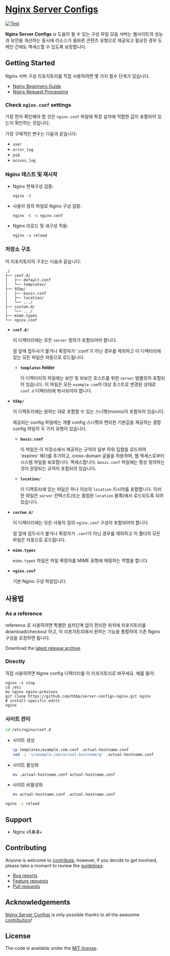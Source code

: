 # [Nginx Server Configs](https://github.com/h5bp/server-configs-nginx)

[![Test](https://github.com/h5bp/server-configs-nginx/workflows/server/badge.svg)](https://github.com/h5bp/server-configs-nginx/actions?query=workflow%3Aserver)

**Nginx Server Configs** is 도움이 될 수 있는 구성 파일 모음
서버는 웹사이트의 성능과 보안을 개선하는 동시에 리소스가 올바른 콘텐츠 유형으로 제공되고 필요한 경우 도메인 간에도 액세스할 수 있도록 보장합니다.


## Getting Started

Nginx 서버 구성 리포지토리를 직접 사용하려면 몇 가지 필수 단계가 있습니다.

* [Nginx Beginners Guide](https://nginx.org/en/docs/beginners_guide.html)
* [Nginx Request Processing](https://nginx.org/en/docs/http/request_processing.html)


### Check `nginx.conf` settings

가장 먼저 확인해야 할 것은 `nginx.conf` 파일에 특정 설치에 적합한 값이 포함되어 있는지 확인하는 것입니다.

가장 구체적인 변수는 다음과 같습니다:

* `user`
* `error_log`
* `pid`
* `access_log`

### Nginx 테스트 및 재시작

* Nginx 현재구성 검증:

  ```shell
  nginx -t
  ```

* 사용자 정의 파일로 Nginx 구성 검증:

  ```shell
  nginx -t -c nginx.conf
  ```

* Nginx 리로드 및 새구성 적용:

  ```shell
  nginx -s reload
  ```

### 저장소 구조

이 리포지토리의 구조는 다음과 같습니다:

```text
./
├── conf.d/
│   ├── default.conf
│   └── templates/
├── h5bp/
│   ├── basic.conf
│   ├── location/
│   └── .../
├── custom.d/
│   └── .../
├── mime.types
└── nginx.conf
```

* **`conf.d/`**

  이 디렉터리에는 모든 `server` 정의가 포함되어야 합니다.

  점 앞에 접두사가 붙거나 확장자가 '.conf'가 아닌 경우를 제외하고 이 디렉터리에 있는 모든 파일은 자동으로 로드됩니다.

  * **`templates` folder**

    이 디렉터리의 파일에는 보안 및 비보안 호스트를 위한 `server` 템플릿이 포함되어 있습니다. 이 파일은 모든 `example.com`이 대상 호스트로 변경된 상태로 `conf.d` 디렉터리에 복사되어야 합니다.

* **`h5bp/`**

  이 디렉토리에는 원하는 대로 포함할 수 있는 스니펫(mixins)이 포함되어 있습니다.

  제공되는 config 파일에는 개별 config 스니펫과 편리한 기본값을 제공하는 결합 config 파일의 두 가지 유형이 있습니다.

  * **`basic.conf`**

    이 파일은 이 저장소에서 제공하는 규칙의 일부 하위 집합을 로드하여 'expires' 헤더를 추가하고, cross-domain 글꼴을 허용하며, 웹 액세스로부터 시스템 파일을 보호합니다. 액세스합니다. `basic.conf` 파일에는 항상 정의하는 것이 권장되는 규칙이 포함되어 있습니다.

  * **`location/`**

    이 디렉토리에 있는 파일은 하나 이상의 `location` 지시어를 포함합니다. 이러한 파일은 `server` 컨텍스트(또는 중첩된 `location` 블록)에서 로드되도록 되어 있습니다.

* **`custom.d/`**

  이 디렉터리에는 모든 사용자 정의 `nginx.conf` 구성이 포함되어야 합니다.

  점 앞에 접두사가 붙거나 확장자가 `.conf`가 아닌 경우를 제외하고 이 폴더의 모든 파일은 자동으로 로드됩니다.

* **`mime.types`**

  `mime.types` 파일은 파일 확장자를 MIME 유형에 매핑하는 역할을 합니다.

* **`nginx.conf`**

  기본 Nginx 구성 파일입니다.


## 사용법

### As a reference

reference 로 사용하려면 특별한 설치단계 없이 편리한 위치에 리포지토리를  download/checkout 하고, 이 리포지토리에서 원하는 기능을 통합하여 기존 Nginx 구성을 조정하면 됩니다.

Download the [latest release archive](https://github.com/h5bp/server-configs-nginx/releases/latest).

### Directly

직접 사용하려면 Nginx config 디렉터리를 이 리포지토리로 바꾸세요.
예를 들어:

```shell
nginx -s stop
cd /etc
mv nginx nginx-previous
git clone https://github.com/h5bp/server-configs-nginx.git nginx
# install-specific edits
nginx
```

### 사이트 관리

```bash
cd /etc/nginx/conf.d
```

* 사이트 생성

  ```bash
  cp templates/example.com.conf .actual-hostname.conf
  sed -i 's/example.com/actual-hostname/g' .actual-hostname.conf
  ```

* 사이트 활성화

  ```bash
  mv .actual-hostname.conf actual-hostname.conf
  ```

* 사이트 비활성화

  ```bash
  mv actual-hostname.conf .actual-hostname.conf
  ```

```bash
nginx -s reload
```


## Support

 * Nginx v**1.8.0**+


## Contributing

Anyone is welcome to [contribute](.github/CONTRIBUTING.md),
however, if you decide to get involved, please take a moment to review
the [guidelines](.github/CONTRIBUTING.md):

* [Bug reports](.github/CONTRIBUTING.md#bugs)
* [Feature requests](.github/CONTRIBUTING.md#features)
* [Pull requests](.github/CONTRIBUTING.md#pull-requests)


## Acknowledgements

[Nginx Server Configs](https://github.com/h5bp/server-configs-nginx) is
only possible thanks to all the awesome
[contributors](https://github.com/h5bp/server-configs-nginx/graphs/contributors)!


## License

The code is available under the [MIT license](LICENSE.txt).
